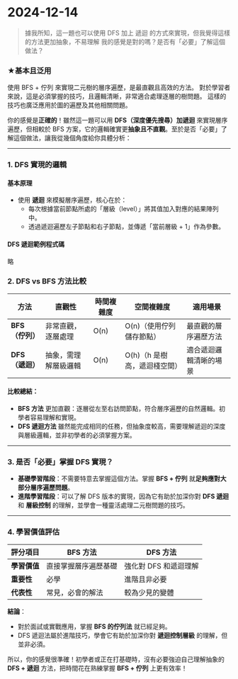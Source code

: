 # 2024-12-14

> 據我所知，這一題也可以使用 DFS 加上 遞迴 的方式來實現，但我覺得這樣的方法更加抽象，不易理解
> 我的感覺是對的嗎？是否有「必要」了解這個做法？

### ★基本且泛用
使用 BFS + 佇列 來實現二元樹的層序遍歷，是最直觀且高效的方法。
對於學習者來說，這是必須掌握的技巧，且邏輯清晰，非常適合處理逐層的樹問題。
這樣的技巧也廣泛應用於圖的遍歷及其他相關問題。

你的感覺是**正確的**！雖然這一題可以用 **DFS（深度優先搜尋）加遞迴** 來實現層序遍歷，但相較於 BFS 方案，它的邏輯確實更**抽象且不直觀**。至於是否「必要」了解這個做法，讓我從幾個角度給你具體分析：

---

### 1. **DFS 實現的邏輯**

#### 基本原理
- 使用 **遞迴** 來模擬層序遍歷，核心在於：
  - 每次根據當前節點所處的「層級（level）」將其值加入對應的結果陣列中。
  - 透過遞迴遍歷左子節點和右子節點，並傳遞「當前層級 + 1」作為參數。

#### DFS 遞迴範例程式碼
略

### 2. **DFS vs BFS 方法比較**

| 方法             | 直觀性         | 時間複雜度 | 空間複雜度         | 適用場景                 |
|------------------|----------------|------------|--------------------|--------------------------|
| **BFS（佇列）**  | 非常直觀，逐層處理 | O(n)       | O(n)（使用佇列儲存節點） | 最直觀的層序遍歷方法       |
| **DFS（遞迴）**  | 抽象，需理解層級邏輯 | O(n)       | O(h)（h 是樹高，遞迴棧空間）| 適合遞迴邏輯清晰的場景       |

#### **比較總結**：
- **BFS 方法** 更加直觀：逐層從左至右訪問節點，符合層序遍歷的自然邏輯。初學者容易理解和實現。
- **DFS 遞迴方法** 雖然能完成相同的任務，但抽象度較高，需要理解遞迴的深度與層級邏輯，並非初學者的必須掌握方案。

---

### 3. **是否「必要」掌握 DFS 實現？**

- **基礎學習階段**：不需要特意去掌握這個方法。掌握 **BFS + 佇列** 就**足夠應對大部分層序遍歷問題**。
- **進階學習階段**：可以了解 DFS 版本的實現，因為它有助於加深你對 **DFS 遞迴** 和 **層級控制** 的理解，並學會一種靈活處理二元樹問題的技巧。

---

### 4. **學習價值評估**

| 評分項目       | BFS 方法            | DFS 方法            |
|----------------|---------------------|---------------------|
| **學習價值**   | 直接掌握層序遍歷基礎 | 強化對 DFS 和遞迴理解 |
| **重要性**     | 必學                | 進階且非必要         |
| **代表性**     | 常見，必會的解法     | 較為少見的變體       |

**結論**：
- 對於面試或實戰應用，掌握 **BFS 的佇列法** 就已經足夠。
- DFS 遞迴法屬於進階技巧，學會它有助於加深你對 **遞迴控制層級** 的理解，但並非必須。

所以，你的感覺很準確！初學者或正在打基礎時，沒有必要強迫自己理解抽象的 **DFS + 遞迴** 方法，把時間花在熟練掌握 **BFS + 佇列** 上更有效率！
